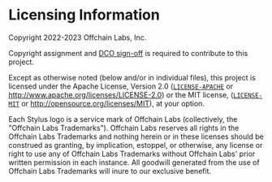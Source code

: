 # Licensing Information

Copyright 2022-2023 Offchain Labs, Inc.

Copyright assignment and [DCO sign-off](DCO.txt) is required to contribute to this project.

Except as otherwise noted (below and/or in individual files), this project is licensed under the Apache License, Version 2.0 ([`LICENSE-APACHE`](Apache-2.0) or http://www.apache.org/licenses/LICENSE-2.0) or the MIT license, ([`LICENSE-MIT`](MIT) or http://opensource.org/licenses/MIT), at your option.

Each Stylus logo is a service mark of Offchain Labs (collectively, the "Offchain Labs Trademarks"). Offchain Labs reserves all rights in the Offchain Labs Trademarks and nothing herein or in these licenses should be construed as granting, by implication, estoppel, or otherwise, any license or right to use any of Offchain Labs Trademarks without Offchain Labs' prior written permission in each instance. All goodwill generated from the use of Offchain Labs Trademarks will inure to our exclusive benefit.
